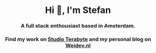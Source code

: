 <h1 align="center">Hi 👋, I'm Stefan</h1>
<h3 align="center">A full stack enthousiast based in Amsterdam.</h3>
<h3 align="center">Find my work on <a href="https://studioterabyte.nl/" target="_blank">Studio Terabyte</a> and my personal blog on <a href="https://weidev.nl/" target="_blank">Weidev.nl</a>  </h3>
